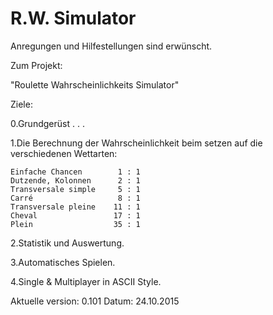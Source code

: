 #  R.W. Simulator

Anregungen und Hilfestellungen sind erwünscht.

Zum Projekt:

"Roulette Wahrscheinlichkeits Simulator" 

Ziele:

 0.Grundgerüst . . . 

 1.Die Berechnung der Wahrscheinlichkeit beim setzen auf die verschiedenen Wettarten: 

	Einfache Chancen  		1 : 1
	Dutzende, Kolonnen  	2 : 1
	Transversale simple 	5 : 1
	Carré					8 : 1
	Transversale pleine    11 : 1
	Cheval 				   17 : 1
	Plein  				   35 : 1

 2.Statistik und Auswertung.

 3.Automatisches Spielen.

 4.Single & Multiplayer in ASCII Style. 
 
 
 Aktuelle version: 0.101
 Datum: 24.10.2015
